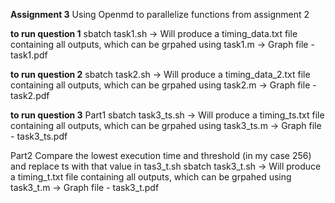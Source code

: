 **Assignment 3**
Using Openmd to parallelize functions from assignment 2

**to run question 1**
sbatch task1.sh
-> Will produce a timing_data.txt file containing all outputs, which can be grpahed using task1.m
-> Graph file - task1.pdf

**to run question 2**
sbatch task2.sh
-> Will produce a timing_data_2.txt file containing all outputs, which can be grpahed using task2.m
-> Graph file - task2.pdf

**to run question 3**
Part1
sbatch task3_ts.sh
-> Will produce a timing_ts.txt file containing all outputs, which can be grpahed using task3_ts.m
-> Graph file - task3_ts.pdf

Part2
Compare the lowest execution time and threshold (in my case 256) and replace ts with that value in tas3_t.sh
sbatch task3_t.sh
-> Will produce a timing_t.txt file containing all outputs, which can be grpahed using task3_t.m
-> Graph file - task3_t.pdf



